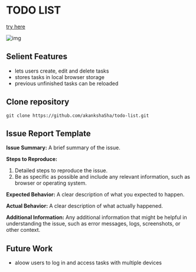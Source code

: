 # TODO LIST

[try here](https://akankshasha.github.io/todo-list/)

![img](https://i.imgur.com/oFh7hR7.gif)

## Selient Features

- lets users create, edit and delete tasks
- stores tasks in local browser storage
- previous unfinished tasks can be reloaded

## Clone repository

`git clone https://github.com/akankshaSha/todo-list.git`

## Issue Report Template

**Issue Summary:**
A brief summary of the issue.

**Steps to Reproduce:**

1. Detailed steps to reproduce the issue.
2. Be as specific as possible and include any relevant information, such as browser or operating system.

**Expected Behavior:**
A clear description of what you expected to happen.

**Actual Behavior:**
A clear description of what actually happened.

**Additional Information:**
Any additional information that might be helpful in understanding the issue, such as error messages, logs, screenshots, or other context.

## Future Work

- aloow users to log in and access tasks with multiple devices
